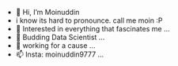 - 👋 Hi, I’m Moinuddin 
- i know its hard to pronounce. call me moin :P
- 👀 Interested in everything that fascinates me ...
- 🌱 Budding Data Scientist ...
- 💞️ working for a cause ...
- 📫 Insta: moinuddin9777 ...

<!---
Moinuddin9777/Moinuddin9777 is a ✨ special ✨ repository because its `README.md` (this file) appears on your GitHub profile.
You can click the Preview link to take a look at your changes.
--->
